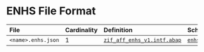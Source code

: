 # ENHS File Format

File | Cardinality | Definition | Schema | Example
:--- | :---  | :--- | :--- | :---
`<name>.enhs.json` | 1 | [`zif_aff_enhs_v1.intf.abap`](./type/zif_aff_enhs_v1.intf.abap) | [`enhs.json`](./enhs.json) | [`z_aff_example_enhs.enhs.json`](./examples/z_aff_example_enhs.enhs.json)
